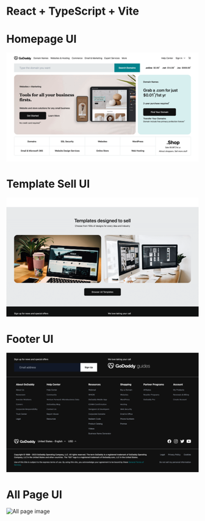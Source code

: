 # React + TypeScript + Vite

# Homepage UI
![Homepage image](./public/images/home.png)

# Template Sell UI
![Template sell image](./public/images/slide.png)

# Footer UI
![Footer image](./public/images/footer.png)

# All Page UI
![All page image](./public/images/all-page.png)
